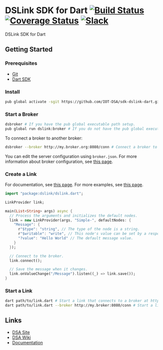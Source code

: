 # DSLink SDK for Dart [![Build Status](https://travis-ci.org/IOT-DSA/sdk-dslink-dart.svg?branch=master)](https://travis-ci.org/IOT-DSA/sdk-dslink-dart) [![Coverage Status](https://coveralls.io/repos/IOT-DSA/sdk-dslink-dart/badge.svg?branch=master&service=github)](https://coveralls.io/github/IOT-DSA/sdk-dslink-dart?branch=develop) [![Slack](https://dsa-slack.herokuapp.com/badge.svg)](https://dsa-slack.herokuapp.com/)

DSLink SDK for Dart

## Getting Started

### Prerequisites

- [Git](https://git-scm.com/downloads)
- [Dart SDK](https://www.dartlang.org/downloads/)

### Install

```bash
pub global activate -sgit https://github.com/IOT-DSA/sdk-dslink-dart.git # Globally install the DSA Dart SDK
```

### Start a Broker

```bash
dsbroker # If you have the pub global executable path setup.
pub global run dslink:broker # If you do not have the pub global executable path setup.
```

To connect a broker to another broker:

```bash
dsbroker --broker http://my.broker.org:8080/conn # Connect a broker to another broker
```

You can edit the server configuration using `broker.json`. For more information about broker configuration, see [this page](https://github.com/IOT-DSA/sdk-dslink-dart/wiki/Configuring-a-Broker).

### Create a Link

For documentation, see [this page](http://iot-dsa.github.io/docs/sdks/dart/).
For more examples, see [this page](https://github.com/IOT-DSA/sdk-dslink-dart/tree/master/example).

```dart
import "package:dslink/dslink.dart";

LinkProvider link;

main(List<String> args) async {
  // Process the arguments and initializes the default nodes.
  link = new LinkProvider(args, "Simple-", defaultNodes: {
    "Message": {
      r"$type": "string", // The type of the node is a string.
      r"$writable": "write", // This node's value can be set by a responder link.
      "?value": "Hello World" // The default message value.
    }
  });

  // Connect to the broker.
  link.connect();

  // Save the message when it changes.
  link.onValueChange("/Message").listen((_) => link.save());
}
```

### Start a Link

```bash
dart path/to/link.dart # Start a link that connects to a broker at http://127.0.0.1:8080/conn
dart path/to/link.dart --broker http://my.broker:8080/conn # Start a link that connects to the specified broker.
```

## Links

- [DSA Site](http://iot-dsa.org/)
- [DSA Wiki](https://github.com/IOT-DSA/docs/wiki)
- [Documentation](http://iot-dsa.github.io/docs/sdks/dart/)
